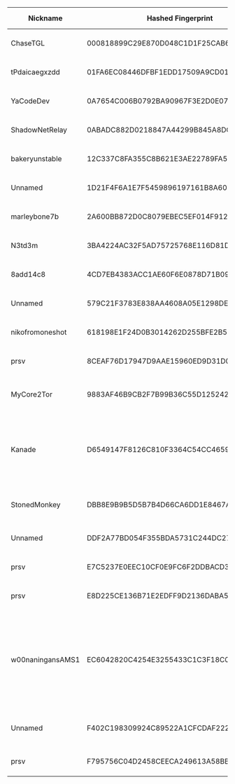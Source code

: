 | Nickname |  Hashed Fingerprint	| Or Addresses | Contact | Running | Flags | Last Seen | First Seen | Last Restarted | Advertised Bandwidth | Platform | Version | Version Status | Recommended Version | Verified hostnames | Exit policy |
|---|---|---|---|---|---|---|---|---|---|---|---|---|---|---|---|
|ChaseTGL | 000818899C29E870D048C1D1F25CAB6AEFE4175D | ["23.169.120.125:4187"] | r@reubenpeck.com | true | Running, V2Dir, Valid | 2025-08-23 18:00:00 | 2025-08-23 10:00:00 | 2025-08-23 09:16:36 | 0 | Tor 0.4.8.10 on Linux | 0.4.8.10 | recommended | true | N/A | ["reject *:*"]|
|tPdaicaegxzdd | 01FA6EC08446DFBF1EDD17509A9CD01BAED3E380 | ["165.154.202.219:9002"] | martini4@outlook.com | true | Running, V2Dir, Valid | 2025-08-23 18:00:00 | 2025-08-23 09:00:00 | 2025-08-23 08:23:38 | 0 | Tor 0.4.8.17 on Linux | 0.4.8.17 | recommended | true | N/A | ["reject *:*"]|
|YaCodeDev | 0A7654C006B0792BA90967F3E2D0E07F7B045F9D | ["95.67.100.23:9001"] | tor@yacode.dev | true | Running, V2Dir, Valid | 2025-08-23 18:00:00 | 2025-08-23 06:00:00 | 2025-08-23 03:59:04 | 0 | Tor 0.4.8.17 on Linux | 0.4.8.17 | recommended | true | N/A | ["reject *:*"]|
|ShadowNetRelay | 0ABADC882D0218847A44299B845A8DCA9BF2A42D | ["135.181.206.136:9001","[2a01:4f9:c012:67dc::1]:9001"] | admin@example.com | false | Running, V2Dir, Valid | 2025-08-23 01:00:00 | 2025-08-23 01:00:00 | 2025-08-23 00:44:50 | 0 | Tor 0.4.8.17 on Linux | 0.4.8.17 | recommended | true | ["static.136.206.181.135.clients.your-server.de"] | ["reject *:*"]|
|bakeryunstable | 12C337C8FA355C8B621E3AE22789FA5B6F4A20A6 | ["83.25.246.104:443"] | ec2854@aaathats3.as | true | Running, V2Dir, Valid | 2025-08-23 18:00:00 | 2025-08-23 18:00:00 | 2025-08-23 17:07:47 | 0 | Tor 0.4.8.17 on Linux | 0.4.8.17 | recommended | true | ["83.25.246.104.ipv4.supernova.orange.pl"] | ["reject *:*"]|
|Unnamed | 1D21F4F6A1E7F5459896197161B8A607159BBCA3 | ["185.141.216.78:37051"] | N/A | true | Running, V2Dir, Valid | 2025-08-23 18:00:00 | 2025-08-23 17:00:00 | 2025-08-23 17:52:52 | 0 | Tor 0.4.8.17 on Linux | 0.4.8.17 | recommended | true | N/A | ["reject *:*"]|
|marleybone7b | 2A600BB872D0C8079EBEC5EF014F9123F785D4BD | ["104.248.2.97:443"] | sysop | false | Running, Valid | 2025-08-23 16:00:00 | 2025-08-23 15:00:00 | 2025-08-23 13:52:05 | 0 | Tor 0.4.8.17 on Linux | 0.4.8.17 | recommended | true | N/A | ["reject *:*"]|
|N3td3m | 3BA4224AC32F5AD75725768E116D81D6969B37D5 | ["82.64.91.21:9001","[2a01:e0a:34b:2dd0:1823:ae4c:33c7:5e33]:9001"] | n3td3m@gmail.com | true | Running, V2Dir, Valid | 2025-08-23 18:00:00 | 2025-08-23 17:00:00 | 2025-08-23 16:48:09 | 0 | Tor 0.4.8.16 on Linux | 0.4.8.16 | recommended | true | ["82-64-91-21.subs.proxad.net"] | ["reject *:*"]|
|8add14c8 | 4CD7EB4383ACC1AE60F6E0878D71B09FE8FEBA97 | ["77.240.107.71:9001"] | John L Murphy johnmurphy@morke.org | true | Running, Valid | 2025-08-23 18:00:00 | 2025-08-23 09:00:00 | 2025-08-23 10:17:05 | 0 | Tor 0.4.8.17 on Linux | 0.4.8.17 | recommended | true | ["77-240-107-71.cli-eurosignal.cz"] | ["reject *:*"]|
|Unnamed | 579C21F3783E838AA4608A05E1298DE1B885B789 | ["79.127.207.163:64850"] | N/A | true | Running, V2Dir, Valid | 2025-08-23 18:00:00 | 2025-08-23 17:00:00 | 2025-08-23 15:34:43 | 0 | Tor 0.4.8.10 on Linux | 0.4.8.10 | recommended | true | N/A | ["reject *:*"]|
|nikofromoneshot | 618198E1F24D0B3014262D255BFE2B56A89F23A8 | ["203.12.14.201:9001"] | me@alecks.dev | true | Running, V2Dir, Valid | 2025-08-23 18:00:00 | 2025-08-23 14:00:00 | 2025-08-23 14:12:21 | 0 | Tor 0.4.8.17 on Linux | 0.4.8.17 | recommended | true | ["203.12.14.201.v4.dyn.launtel.au"] | ["reject *:*"]|
|prsv | 8CEAF76D17947D9AAE15960ED9D31D0E7EB1C9DB | ["37.221.208.7:9300","[2a01:270:9807::1]:9300"] | email:admin[]prsv.ch url:https://prsv.ch/ proof:uri-rsa ciissversion:2 | true | Running, V2Dir, Valid | 2025-08-23 18:00:00 | 2025-08-23 18:00:00 | 2025-08-23 16:50:45 | 0 | Tor 0.4.8.17 on Linux | 0.4.8.17 | recommended | true | N/A | ["reject *:*"]|
|MyCore2Tor | 9883AF46B9CB2F7B99B36C55D1252420F4D0D89D | ["152.86.6.232:443"] | YESsir@myemail.com | true | Running, V2Dir, Valid | 2025-08-23 18:00:00 | 2025-08-23 01:00:00 | 2025-08-23 00:40:40 | 0 | Tor 0.4.8.17 on FreeBSD | 0.4.8.17 | recommended | true | N/A | ["reject *:*"]|
|Kanade | D6549147F8126C810F3364C54CC4659D5FA6DB6A | ["80.125.71.115:9001"] | contact@kanade.fr | true | Exit, Running, V2Dir, Valid | 2025-08-23 18:00:00 | 2025-08-23 11:00:00 | 2025-08-23 10:38:58 | 0 | Tor 0.4.8.16 on Linux | 0.4.8.16 | recommended | true | N/A | ["reject 0.0.0.0/8:*","reject 169.254.0.0/16:*","reject 127.0.0.0/8:*","reject 192.168.0.0/16:*","reject 10.0.0.0/8:*","reject 172.16.0.0/12:*","reject 80.125.71.115:*","accept *:*"]|
|StonedMonkey | DBB8E9B9B5D5B7B4D66CA6DD1E8467A9B5E9B612 | ["107.189.28.32:9001"] | jesusmalverde911@protonmail.com | true | Running, StaleDesc, V2Dir, Valid | 2025-08-23 18:00:00 | 2025-08-23 00:00:00 | 2025-08-22 23:58:25 | 0 | Tor 0.4.8.14 on Linux | 0.4.8.14 | recommended | true | N/A | ["reject *:*"]|
|Unnamed | DDF2A77BD054F355BDA5731C244DC2730157EC45 | ["92.34.110.133:9001"] | N/A | true | Running, V2Dir, Valid | 2025-08-23 18:00:00 | 2025-08-23 16:00:00 | 2025-08-23 15:16:54 | 62464 | Tor 0.4.8.17 on Linux | 0.4.8.17 | recommended | true | ["c-92-34-110-133.bbcust.telenor.se"] | ["reject *:*"]|
|prsv | E7C5237E0EEC10CF0E9FC6F2DDBACD3F61B6FFEB | ["37.221.208.7:9200","[2a01:270:9807::1]:9200"] | email:admin[]prsv.ch url:https://prsv.ch/ proof:uri-rsa ciissversion:2 | true | Running, V2Dir, Valid | 2025-08-23 18:00:00 | 2025-08-23 18:00:00 | 2025-08-23 16:50:04 | 0 | Tor 0.4.8.17 on Linux | 0.4.8.17 | recommended | true | N/A | ["reject *:*"]|
|prsv | E8D225CE136B71E2EDFF9D2136DABA58FAD54AB7 | ["37.221.208.7:9000","[2a01:270:9807::1]:9000"] | email:admin[]prsv.ch url:https://prsv.ch/ proof:uri-rsa ciissversion:2 | true | Running, V2Dir, Valid | 2025-08-23 18:00:00 | 2025-08-23 17:00:00 | 2025-08-23 16:47:33 | 0 | Tor 0.4.8.17 on Linux | 0.4.8.17 | recommended | true | N/A | ["reject *:*"]|
|w00naningansAMS1 | EC6042820C4254E3255433C1C3F18C0413503FF0 | ["45.58.190.74:443","[2610:150:4001:a120:216:3cff:fe4a:e2a9]:443"] | Sod Off <eat@ass.cymru> | true | Exit, Running, V2Dir, Valid | 2025-08-23 18:00:00 | 2025-08-23 00:00:00 | 2025-08-22 22:55:29 | 0 | Tor 0.4.8.17 on Linux | 0.4.8.17 | recommended | true | N/A | ["reject 0.0.0.0/8:*","reject 169.254.0.0/16:*","reject 127.0.0.0/8:*","reject 192.168.0.0/16:*","reject 10.0.0.0/8:*","reject 172.16.0.0/12:*","reject 45.58.190.74:*","accept *:53","accept *:443","accept *:80","accept *:22","reject *:*"]|
|Unnamed | F402C198309924C89522A1CFCDAF222BED56528F | ["139.180.197.9:443"] | N/A | true | Running, StaleDesc, V2Dir, Valid | 2025-08-23 18:00:00 | 2025-08-23 00:00:00 | 2025-08-22 23:52:07 | 0 | Tor 0.4.8.17 on Linux | 0.4.8.17 | recommended | true | N/A | ["reject *:*"]|
|prsv | F795756C04D2458CEECA249613A58BBABFD70143 | ["37.221.208.7:9100","[2a01:270:9807::1]:9100"] | email:admin[]prsv.ch url:https://prsv.ch/ proof:uri-rsa ciissversion:2 | true | Running, V2Dir, Valid | 2025-08-23 18:00:00 | 2025-08-23 17:00:00 | 2025-08-23 16:47:37 | 0 | Tor 0.4.8.17 on Linux | 0.4.8.17 | recommended | true | N/A | ["reject *:*"]|
